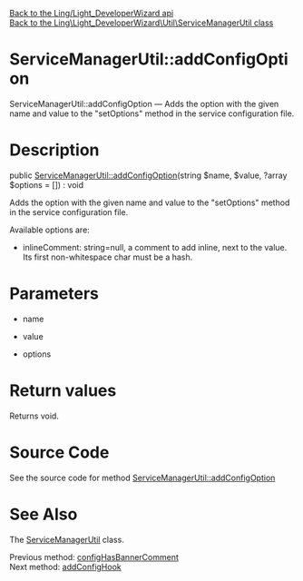 [Back to the Ling/Light_DeveloperWizard api](https://github.com/lingtalfi/Light_DeveloperWizard/blob/master/doc/api/Ling/Light_DeveloperWizard.md)<br>
[Back to the Ling\Light_DeveloperWizard\Util\ServiceManagerUtil class](https://github.com/lingtalfi/Light_DeveloperWizard/blob/master/doc/api/Ling/Light_DeveloperWizard/Util/ServiceManagerUtil.md)


ServiceManagerUtil::addConfigOption
================



ServiceManagerUtil::addConfigOption — Adds the option with the given name and value to the "setOptions" method in the service configuration file.




Description
================


public [ServiceManagerUtil::addConfigOption](https://github.com/lingtalfi/Light_DeveloperWizard/blob/master/doc/api/Ling/Light_DeveloperWizard/Util/ServiceManagerUtil/addConfigOption.md)(string $name, $value, ?array $options = []) : void




Adds the option with the given name and value to the "setOptions" method in the service configuration file.

Available options are:
- inlineComment: string=null, a comment to add inline, next to the value. Its first non-whitespace char must be a hash.




Parameters
================


- name

    

- value

    

- options

    


Return values
================

Returns void.








Source Code
===========
See the source code for method [ServiceManagerUtil::addConfigOption](https://github.com/lingtalfi/Light_DeveloperWizard/blob/master/Util/ServiceManagerUtil.php#L579-L604)


See Also
================

The [ServiceManagerUtil](https://github.com/lingtalfi/Light_DeveloperWizard/blob/master/doc/api/Ling/Light_DeveloperWizard/Util/ServiceManagerUtil.md) class.

Previous method: [configHasBannerComment](https://github.com/lingtalfi/Light_DeveloperWizard/blob/master/doc/api/Ling/Light_DeveloperWizard/Util/ServiceManagerUtil/configHasBannerComment.md)<br>Next method: [addConfigHook](https://github.com/lingtalfi/Light_DeveloperWizard/blob/master/doc/api/Ling/Light_DeveloperWizard/Util/ServiceManagerUtil/addConfigHook.md)<br>

